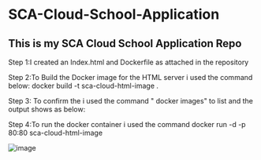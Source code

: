 # SCA-Cloud-School-Application
## This is my SCA Cloud School Application Repo

Step 1:I created an Index.html and Dockerfile as attached in the repository

Step 2:To Build the Docker image for the HTML server i used the command below: docker build -t sca-cloud-html-image .

Step 3: To confirm the i used the command " docker images" to list and the output shows as below:

Step 4:To run the docker container i used the command docker run -d -p 80:80 sca-cloud-html-image

![image](https://user-images.githubusercontent.com/56696638/125689216-bca2c5c5-6c14-4aa1-9dc4-47f1afad53ae.png)
